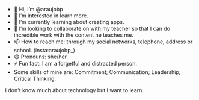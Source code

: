 - 👋 Hi, I’m @araujobp
- 👀 I’m interested in learn more. 
- 🌱 I’m currently learning about creating apps. 
- 💞️ I’m looking to collaborate on with my teacher so that I can do incredible work with the content he teaches me. 
- 📫 How to reach me: through my social networks, telephone, address or school. (insta:araujobp_) 
- 😄 Pronouns: she/her. 
- ⚡ Fun fact: I am a forgetful and distracted person.
- Some skills of mine are:
Commitment; 
Communication; 
Leadership; 
Critical Thinking.

I don't know much about technology but I want to learn. 
<!---
araujobp/araujobp is a ✨ special ✨ repository because its `README.md` (this file) appears on your GitHub profile.
You can click the Preview link to take a look at your changes.
--->
